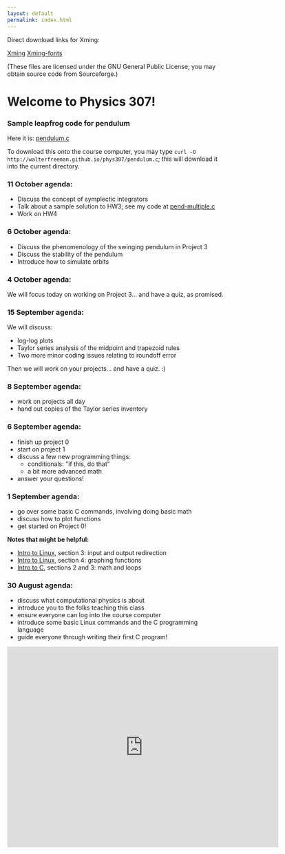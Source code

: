 ```yaml
---
layout: default
permalink: index.html
---
```


Direct download links for Xming:

<a href="Xming-6-9-0-31-setup.exe">Xming</a>
<a href="Xming-fonts-7-7-0-10-setup.exe">Xming-fonts</a>

(These files are licensed under the GNU General Public License; you may obtain source code from Sourceforge.)

<h1> Welcome to Physics 307!</h1>

### Sample leapfrog code for pendulum

Here it is: <a href="pendulum.c">pendulum.c</a>

To download this onto the course computer, you may type `curl -O http://walterfreeman.github.io/phys307/pendulum.c`; this will download
it into the current directory.

### 11 October agenda:

* Discuss the concept of symplectic integrators
* Talk about a sample solution to HW3; see my code at <a href="pend-multiple.c">pend-multiple.c</a>
* Work on HW4

### 6 October agenda:

* Discuss the phenomenology of the swinging pendulum in Project 3
* Discuss the stability of the pendulum
* Introduce how to simulate orbits

### 4 October agenda:

We will focus today on working on Project 3... and have a quiz, as promised.

### 15 September agenda:

We will discuss:

* log-log plots
* Taylor series analysis of the midpoint and trapezoid rules
* Two more minor coding issues relating to roundoff error

Then we will work on your projects... and have a quiz. :)

### 8 September agenda:

* work on projects all day
* hand out copies of the Taylor series inventory

### 6 September agenda:

* finish up project 0
* start on project 1
* discuss a few new programming things:
   * conditionals: "if this, do that"
   * a bit more advanced math
* answer your questions!

### 1 September agenda:

* go over some basic C commands, involving doing basic math
* discuss how to plot functions
* get started on Project 0!

**Notes that might be helpful:**

* [Intro to Linux](notes/linux.html), section 3: input and output redirection
* [Intro to Linux](notes/linux.html), section 4: graphing functions
* [Intro to C](notes/c.html), sections 2 and 3: math and loops


### 30 August agenda:
* discuss what computational physics is about
* introduce you to the folks teaching this class
* ensure everyone can log into the course computer
* introduce some basic Linux commands and the C programming language
* guide everyone through writing their first C program!

<iframe width="630" height="465" src="https://www.youtube.com/embed/PrIk6dKcdoU" frameborder="0" allowfullscreen></iframe>
